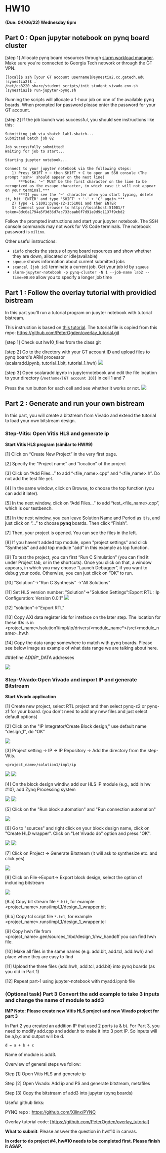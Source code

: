 # HW10

**(Due: 04/06/22) Wednesday 6pm**


## Part 0 : Open jupyter notebook on pynq board cluster

[step 1] Allocate pynq board resources through [slurm workload manager](https://slurm.schedmd.com/quickstart.html). Make sure you're connected to Georgia Tech network or through the GT VPN.
```
[local]$ ssh [your GT account username]@synestia2.cc.gatech.edu
[synestia2]$ . /net/cs3220_share/student_scripts/init_student_vivado_env.sh
[synestia2]$ run-jupyter-pynq.sh
```
Running the scripts will allocate a 1-hour job on one of the available pynq boards. When prompted for password please enter the password for your GT account. 


[step 2] If the job launch was successful, you should see instructions like this:
```
Submitting job via sbatch lab1.sbatch...
Submitted batch job 82

Job successfully submitted!
Waiting for job to start...

Starting jupyter notebook...

Connect to your jupyter notebook via the following steps:
   1) Press SHIFT + ~ then SHIFT + C to open an SSH console (The prompt 'ssh>' should appear on the next line)
      ***Note: '~' MUST be the first character on the line to be recognized as the escape character, in which case it will not appear on your terminal.***
      ***If you see the '~' character when you start typing, delete it, hit 'ENTER' and type 'SHIFT' + '~' + 'C' again.***
   2) Type -L 51001:pynq-z2-1:51001 and then ENTER
   3) Connect your browser to http://localhost:51001/?token=8dc6a1794a5f3d36d7ac733caab6f7d91a9d9c1137f9cbd2
```
Follow the prompted instructions and start your jupyter notebook. The SSH console commands may not work for VS Code terminals. The notebook password is ```xilinx```.

Other useful instructions:
- ```sinfo``` checks the status of pynq board resources and show whether they are down, allocated or idle(available)
- ```squeue``` shows information about current submitted jobs
- ```scancel [job id]``` terminate a current job. Get your job id by ```squeue```
- ```slurm-jupyter-notebook -p pynq-cluster -N 1 --job-name lab2 --time=90:00``` allow you to specify a longer job time

## Part 1 : Follow the overlay tutorial with providied bistream  

In this part you'll run a tutorial program on jupyter notebook with tutorial bistream.

This instruction is based on [this tutorial](https://pynq.readthedocs.io/en/v2.0/overlay_design_methodology/overlay_tutorial.html). 
The tutorial file is copied from this repo: https://github.com/PeterOgden/overlay_tutorial.git 


[step 1] Check out hw10_files from the class git

[step 2] Go to the directory with your GT account ID and upload files to pynq board's ARM processor  
(scalaradd.ipynb, tutorial_1.bit, tutorial_1.hwh) 
<img src="figs/hw10/jupyter0.png">

[step 3] Open scalaradd.ipynb in jupyternotebook and edit the file location to your directory (```/nethome/[GT account ID]```) in cell 1 and 7
 
Press the run button for each cell and see whether it works or not. 
<img src="figs/hw10/output_jupyter.png">

## Part 2 : Generate and run your own bistream
In this part, you will create a bitstream from Vivado and extend the tutorial to load your own bitstream design. 

### Step-Vitis: Open Vitis HLS and generate ip


**Start Vitis HLS program (similar to HW#9)**

[1] Click on “Create New Project” in the very first page.

[2] Specify the “Project name” and “location” of the project

[3] Click on “Add Files…” to add “<file_name>.cpp” and “<file_name>.h”. Do not add the test file yet.

[4] In the same window, click on Browse, to choose the top function (you can add it later).

[5] In the next window, click on “Add Files…” to add “test_<file_name>.cpp”, which is our testbench.

[6] In the next window, you can leave Solution Name and Period as it is, and just click on “…” to choose **pynq** boards. Then click “Finish”.

[7] Then, your project is opened. You can see the files in the left. 

[8] If you haven't added top module, open "project settings" and click "Synthesis" and add top module "add" in this example as top function. 

[9] To test the project, you can first “Run C Simulation” (you can find it under Project tab, or in the shortcuts). Once you click on that, a window appears, in which you may choose “Launch Debugger”, if you want to debug your code. Otherwise, you can just click on “OK” to run.

[10] "Solution"->"Run C Synthesis" ->"All Solutions"

[11] Set HLS version number: "Solution"->"Solution Settings":Export RTL : Ip Configuration: Version 0.0.1" 
<img src="figs/hw10/hls_version.png">

[12] "solution"->"Export RTL"   

[13] Copy AXI data register ids for inteface on the later step. The location for these IDs is in <project_name>/solution1/impl/ip/drivers/<module_name*>/src/<module_name>_hw.h

[14] Copy the data range somewhere to match with pynq boards. Please see below image as example of what data range we are talking about here. 

##define  _ADDR_*_DATA addresses 

<img src="figs/hw10/address.png"> 


### Step-Vivado:Open Vivado and import IP and generate Bitstream

**Start Vivado application**

[1] Create new project, select RTL project and then select pynq-z2 or pynq-z1 for your board. (you don't need to add any new files and just select default options)

[2] Click on the "IP Integrator/Create Block design," use default name "design_1", do "OK"

<img src="figs/hw10/setting.png">

[3] Project setting -> IP -> IP Repository -> Add the directory from the step-Vitis. 

```<project_name>/solution1/impl/ip```

<img src="figs/hw10/ipsetting.png">

<img src="figs/hw10/ipadd.png">

[4] On the block design windiw, add our HLS IP module (e.g., add in hw #10), add Zynq Processing system 

<img src="figs/hw10/add_diagram.png">



<img src="figs/hw10/add_ps.png"> 

[5] Click on the "Run block automation" and "Run connection automation"

<img src="figs/hw10/connection.png">

[6] Go to "sources" and right click on your block design name, click on "Create HLD wrapper". Click on "Let Vivado do" option and press "OK". 

<img src="figs/hw10/addhwwrapp.png">

<img src="figs/hw10/addhwwrapp-2.png">

[7] Click on Project -> Generate Bitstream (it will ask to synthesize etc. and click yes) 

<img src="figs/hw10/menu_bit.png">

[8] Click on File->Export-> Export block design, select the option of including bitstream 

<img src="figs/hw10/export_bit.png"> 


[8.a] Copy bit stream file ```*.bit```, for example <project_name>.runs/impl_1/design_1_wrapper.bit 


[8.b] Copy tcl script file ```*.tcl```, for example <project_name>.runs/impl_1/design_1_wrapper.tcl 

[9] Copy hwh file from <project_name>.gen/sources_1/bd/design_1/hw_handoff
you can find hwh file. 

[10] Make all files in the same names (e.g. add.bit, add.tcl, add.hwh) and place where they are easy to find  

[11] Upload the three files (add.hwh, add.tcl, add.bit) into pynq boards (as you did in Part 1)

[12] Repeat part-1 using jupyter-notebook with myadd.ipynb file   



### (Optional task) Part 3 Convert the add example to take 3 inputs and change the name of module to add3

**IMP Note: Please create new Vitis HLS project and new Vivado project for part 3**

In Part 2 you created an addition IP that used 2 ports (a & b). For Part 3, you need to modify add.cpp and adder.h to make it into 3 port IP. So inputs will be a,b,c and output will be d.

```d = a + b + c```

Name of module is add3.

Overview of general steps we follow:

Step [1] Open Vitis HLS and generate ip 

Step [2] Open Vivado: Add ip and PS and generate bitstream, metafiles  

Step [3] Copy the bitstream of add3 into jupyter (pynq boards) 


Useful github links: 

PYNQ repo : https://github.com/Xilinx/PYNQ

Overlay tutorial code:  [https://github.com/PeterOgden/overlay_tutorial]




**What to submit**: Please answer the question in hw#10 in canvas. 

**In order to do project #4, hw#10 needs to be completed first. Please finish it ASAP.**

